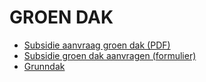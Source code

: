 # GROEN DAK

* [Subsidie aanvraag groen dak (PDF)](http://www.gemeente.groningen.nl/sites/default/files/aanvraag_subsidie_groene_daken.pdf)
* [Subsidie groen dak aanvragen (formulier)](https://gemeente.groningen.nl/subsidie-groen-dak-aanvragen)
* [Grunndak](https://grunndak.nl/)
